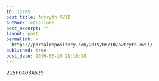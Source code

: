 ```yaml
---
ID: 12785
post_title: Awtryth XVII
author: TeaFailure
post_excerpt: ""
layout: post
permalink: >
  https://portalrepository.com/2019/06/10/awtryth-xvii/
published: true
post_date: 2019-06-10 21:10:28
---
```

<pre>215F0408A539</pre>